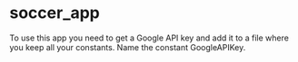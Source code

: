 # soccer_app
To use this app you need to get a Google API key and add it to a file where you keep all your constants.
Name the constant GoogleAPIKey.
